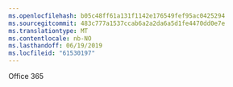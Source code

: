```yaml
---
ms.openlocfilehash: b05c48ff61a131f1142e176549fef95ac0425294
ms.sourcegitcommit: 483c777a1537ccab6a2a2da6a5d1fe4470dd0e7e
ms.translationtype: MT
ms.contentlocale: nb-NO
ms.lasthandoff: 06/19/2019
ms.locfileid: "61530197"
---
```

Office 365